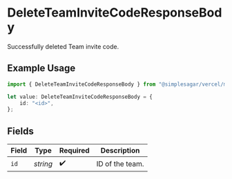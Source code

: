 # DeleteTeamInviteCodeResponseBody

Successfully deleted Team invite code.

## Example Usage

```typescript
import { DeleteTeamInviteCodeResponseBody } from "@simplesagar/vercel/models/deleteteaminvitecodeop.js";

let value: DeleteTeamInviteCodeResponseBody = {
    id: "<id>",
};
```

## Fields

| Field              | Type               | Required           | Description        |
| ------------------ | ------------------ | ------------------ | ------------------ |
| `id`               | *string*           | :heavy_check_mark: | ID of the team.    |